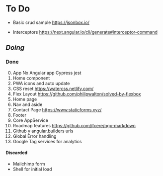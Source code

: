 # To Do

- Basic crud sample https://jsonbox.io/

- Interceptors https://next.angular.io/cli/generate#interceptor-command


## _Doing_


### Done

0. App Nx Angular app Cypress jest
1. Home component
2. PWA icons and auto update
3. CSS reset https://watercss.netlify.com/
4. Flex Layout https://github.com/philipwalton/solved-by-flexbox
5. Home page
6. Nav and aside
7. Contact Page https://www.staticforms.xyz/
8. Footer
9. Core AppService
10. Roadmap features https://github.com/jfcere/ngx-markdown
11. Github y angular.builders urls
12. Global Error handling
13. Google Tag services for analytics

#### ~~Discarded~~

- Mailchimp form
- Shell for initial load

